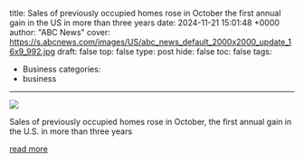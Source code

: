 title: Sales of previously occupied homes rose in October the first annual gain in the US in more than three years
date: 2024-11-21 15:01:48 +0000
author: "ABC News"
cover: https://s.abcnews.com/images/US/abc_news_default_2000x2000_update_16x9_992.jpg
draft: false
top: false
type: post
hide: false
toc: false
tags:
  - Business
categories:
  - business
---

![](https://s.abcnews.com/images/US/abc_news_default_2000x2000_update_16x9_992.jpg)

Sales of previously occupied homes rose in October, the first annual gain in the U.S. in more than three years

[read more](https://abcnews.go.com/Business/wireStory/sales-previously-occupied-homes-rose-october-annual-gain-116092952)
